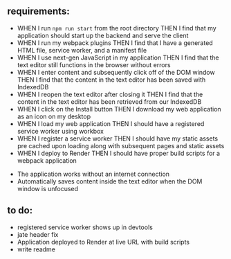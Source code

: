 ## requirements:
- WHEN I run `npm run start` from the root directory THEN I find that my application should start up the backend and serve the client
- WHEN I run my webpack plugins THEN I find that I have a generated HTML file, service worker, and a manifest file
- WHEN I use next-gen JavaScript in my application THEN I find that the text editor still functions in the browser without errors
- WHEN I enter content and subsequently click off of the DOM window THEN I find that the content in the text editor has been saved with IndexedDB
- WHEN I reopen the text editor after closing it THEN I find that the content in the text editor has been retrieved from our IndexedDB
- WHEN I click on the Install button THEN I download my web application as an icon on my desktop
- WHEN I load my web application THEN I should have a registered service worker using workbox
- WHEN I register a service worker THEN I should have my static assets pre cached upon loading along with subsequent pages and static assets
- WHEN I deploy to Render THEN I should have proper build scripts for a webpack application
* The application works without an internet connection
* Automatically saves content inside the text editor when the DOM window is unfocused

## to do:
- registered service worker shows up in devtools
- jate header fix
- Application deployed to Render at live URL with build scripts
- write readme